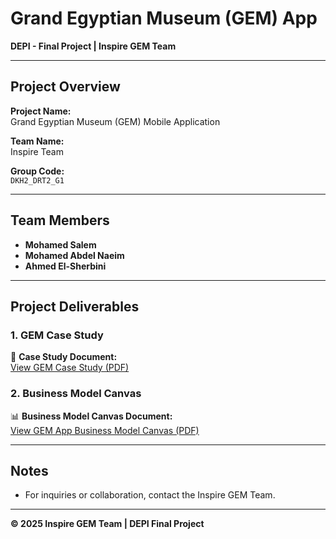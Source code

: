 # **Grand Egyptian Museum (GEM) App**  
**DEPI - Final Project | Inspire GEM Team**  

---

## **Project Overview**  
**Project Name:**  
Grand Egyptian Museum (GEM) Mobile Application  

**Team Name:**  
Inspire Team  

**Group Code:**  
`DKH2_DRT2_G1`  

---

## **Team Members**  
- **Mohamed Salem**  
- **Mohamed Abdel Naeim**  
- **Ahmed El-Sherbini**  

---

## **Project Deliverables**  

### **1. GEM Case Study**  
📄 **Case Study Document:**  
[View GEM Case Study (PDF)](https://drive.google.com/file/d/1GSzajfQMdmaKn_Ym0mKxMPdCIVr2Ff_S/view?usp=sharing)  

### **2. Business Model Canvas**  
📊 **Business Model Canvas Document:**  
[View GEM App Business Model Canvas (PDF)](https://drive.google.com/file/d/1e2YVyIhRm9LGP2ldU-73OWIlekbaTtjd/view?usp=sharing)  

---

## **Notes**  
- For inquiries or collaboration, contact the Inspire GEM Team.  

---

**© 2025 Inspire GEM Team | DEPI Final Project**  

